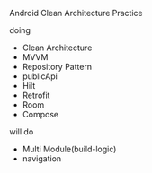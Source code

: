 Android Clean Architecture Practice

doing
  - Clean Architecture
  - MVVM
  - Repository Pattern
  - publicApi
  - Hilt
  - Retrofit
  - Room
  - Compose

will do
  - Multi Module(build-logic)
  - navigation
